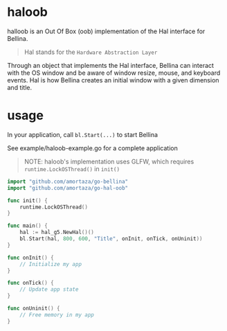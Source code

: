 # haloob
halloob is an Out Of Box (oob) implementation of the Hal interface for Bellina.

> Hal stands for the `Hardware Abstraction Layer`

Through an object that implements the Hal interface, Bellina can interact with the OS window and be aware of window resize, mouse, and keyboard events.
Hal is how Bellina creates an initial window with a given dimension and title.

# usage

In your application, call `bl.Start(...)` to start Bellina

See example/haloob-example.go for a complete application

> NOTE: haloob's implementation uses GLFW, which requires `runtime.LockOSThread()` in `init()`

```go
import "github.com/amortaza/go-bellina"
import "github.com/amortaza/go-hal-oob"

func init() {
	runtime.LockOSThread()
}

func main() {
    hal := hal_g5.NewHal()()
    bl.Start(hal, 800, 600, "Title", onInit, onTick, onUninit))
}

func onInit() {
    // Initialize my app
}

func onTick() {
    // Update app state
}

func onUninit() {
    // Free memory in my app
}

```